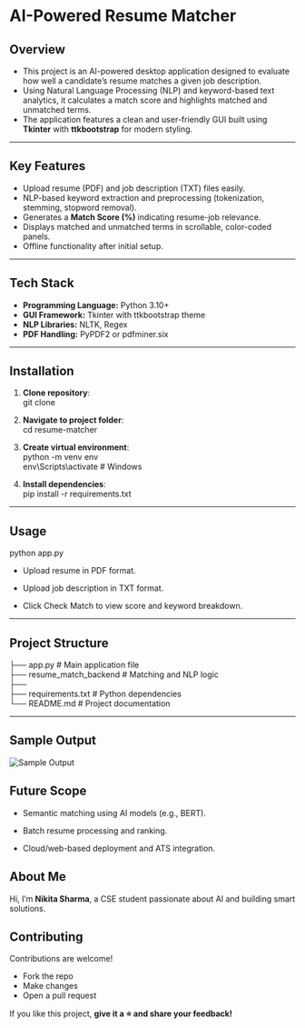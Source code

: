 # AI-Powered Resume Matcher

## Overview
- This project is an AI-powered desktop application designed to evaluate how well a candidate’s resume matches a given job description.  
- Using Natural Language Processing (NLP) and keyword-based text analytics, it calculates a match score and highlights matched and unmatched terms.  
- The application features a clean and user-friendly GUI built using **Tkinter** with **ttkbootstrap** for modern styling.

---

## Key Features
- Upload resume (PDF) and job description (TXT) files easily.
- NLP-based keyword extraction and preprocessing (tokenization, stemming, stopword removal).
- Generates a **Match Score (%)** indicating resume-job relevance.
- Displays matched and unmatched terms in scrollable, color-coded panels.
- Offline functionality after initial setup.

---

## Tech Stack
- **Programming Language:** Python 3.10+
- **GUI Framework:** Tkinter with ttkbootstrap theme
- **NLP Libraries:** NLTK, Regex
- **PDF Handling:** PyPDF2 or pdfminer.six

---

## Installation

1. **Clone repository**: <br>
git clone <your-repo-link>

2. **Navigate to project folder**: <br>
cd resume-matcher

3. **Create virtual environment**:<br>
python -m venv env <br>
env\Scripts\activate  # Windows <br>

4. **Install dependencies**: <br>
pip install -r requirements.txt

---

## Usage
python app.py

- Upload resume in PDF format.

- Upload job description in TXT format.

- Click Check Match to view score and keyword breakdown.

---

## Project Structure <br>
├── app.py                          # Main application file <br>
├── resume_match_backend            # Matching and NLP logic <br>
├──                                                           <br>
├── requirements.txt                # Python dependencies     <br>
└── README.md                       # Project documentation    <br>

---

## Sample Output

![Sample Output](https://github.com/user-attachments/assets/ac3f9417-51b8-4460-ac61-ec52e72e4e72)



## Future Scope
- Semantic matching using AI models (e.g., BERT).

- Batch resume processing and ranking.

- Cloud/web-based deployment and ATS integration.

## About Me
Hi, I’m **Nikita Sharma**, a CSE student passionate about AI and building smart solutions.  

## Contributing
Contributions are welcome!  
- Fork the repo  
- Make changes  
- Open a pull request  

If you like this project, **give it a ⭐ and share your feedback!**
